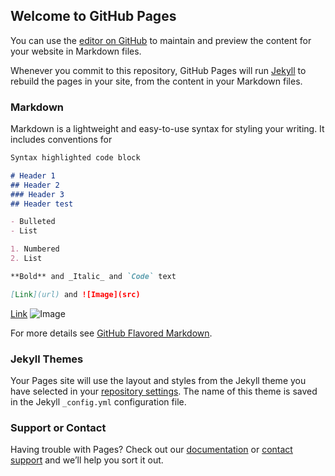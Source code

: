 ## Welcome to GitHub Pages

You can use the [editor on GitHub](https://github.com/MackOps/test/edit/master/README.md) to maintain and preview the content for your website in Markdown files.

Whenever you commit to this repository, GitHub Pages will run [Jekyll](https://jekyllrb.com/) to rebuild the pages in your site, from the content in your Markdown files.

### Markdown

Markdown is a lightweight and easy-to-use syntax for styling your writing. It includes conventions for

```markdown
Syntax highlighted code block

# Header 1
## Header 2
### Header 3
## Header test

- Bulleted
- List

1. Numbered
2. List

**Bold** and _Italic_ and `Code` text

[Link](url) and ![Image](src)
```
[Link](http://github.com/)
![Image](https://www.taylorguitars.com/sites/default/files/styles/multi_column_guitar_three/public/responsive-guitar-detail/Taylor-814ce-fr-2015.png?itok=B3YG3tBf)

For more details see [GitHub Flavored Markdown](https://guides.github.com/features/mastering-markdown/).

### Jekyll Themes

Your Pages site will use the layout and styles from the Jekyll theme you have selected in your [repository settings](https://github.com/MackOps/test/settings). The name of this theme is saved in the Jekyll `_config.yml` configuration file.

### Support or Contact

Having trouble with Pages? Check out our [documentation](https://help.github.com/categories/github-pages-basics/) or [contact support](https://github.com/contact) and we’ll help you sort it out.

